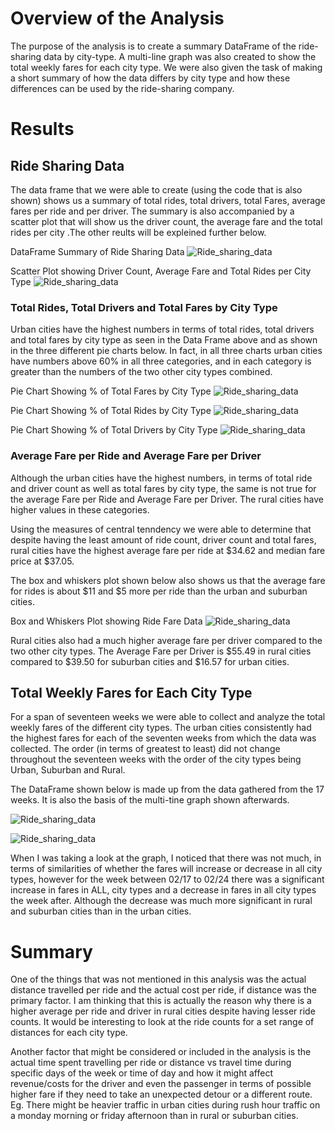 
# Overview of the Analysis
The purpose of the analysis is to create a summary DataFrame of the ride-sharing data by city-type. A multi-line graph was also created to show the total weekly fares for each city type. We were also given the task of making a short summary of how the data differs by city type and how these differences can be used by the ride-sharing company.

# Results
## Ride Sharing Data
The data frame that we were able to create (using the code that is also shown) shows us a summary of total rides, total drivers, total Fares, average fares per ride and per driver. The summary is also accompanied by a scatter plot that will show us the driver count, the average fare and the total rides per city .The other reults will be expleined further below.  

DataFrame Summary of Ride Sharing Data
![Ride_sharing_data](Analysis/pyBer_summary.png)

Scatter Plot showing Driver Count, Average Fare and Total Rides per City Type
![Ride_sharing_data](Analysis/Fig1.png)

### Total Rides, Total Drivers and Total Fares by City Type
Urban cities have the highest numbers in terms of total rides, total drivers and total fares by city type as seen in the Data Frame above and as shown in the three different pie charts below. In fact, in all three charts urban cities have numbers above 60% in all three categories, and in each category is greater than the numbers of the two other city types combined. 

Pie Chart Showing % of Total Fares by City Type 
![Ride_sharing_data](Analysis/Fig5.png)

Pie Chart Showing % of Total Rides by City Type
![Ride_sharing_data](Analysis/Fig6.png)

Pie Chart Showing % of Total Drivers by City Type
![Ride_sharing_data](Analysis/Fig7.png)

### Average Fare per Ride and Average Fare per Driver
Although the urban cities have the highest numbers, in terms of total ride and driver count as well as total fares by city type, the same is not true for the average Fare per Ride and Average Fare per Driver. The rural cities have higher values in these categories.

Using the measures of central tenndency we were able to determine that despite having the least amount of ride count, driver count and total fares, rural cities have the highest average fare per ride at $34.62 and median fare price at $37.05. 

The box and whiskers plot shown below also shows us that the average fare for rides is  about $11 and $5 more per ride than the urban and suburban cities.

Box and Whiskers Plot showing Ride Fare Data
![Ride_sharing_data](Analysis/Fig3.png)

Rural cities also had a much higher average fare per driver compared to the two other city types. The Average Fare per Driver is $55.49 in rural cities compared to $39.50 for suburban cities and $16.57 for urban cities. 

## Total Weekly Fares for Each City Type 
For a span of seventeen weeks we were able to collect and analyze the total weekly fares of the different city types. The urban cities consistently had the highest fares for each of the seventen weeks from which the data was collected. The order (in terms of greatest to least) did not change throughout the seventeen weeks with the order of the city types being Urban, Suburban and Rural.

The DataFrame shown below is made up from the data gathered from the 17 weeks. It is also the basis of the multi-tine graph shown afterwards.

![Ride_sharing_data](Analysis/17_Week_Summary.png)

![Ride_sharing_data](Analysis/Pyber_fare_summary.png)

When I was taking a look at the graph, I noticed that there was not much, in terms of similarities of whether the fares will increase or decrease in all city types, however for the week between 02/17 to 02/24 there was a significant increase in fares in ALL, city types and a decrease in fares in all city types the week after. Although the decrease was much more significant in rural and suburban cities than in the urban cities.

# Summary
One of the things that was not mentioned in this analysis was the actual distance travelled per ride and the actual cost per ride, if distance was the primary factor. I am thinking that this is actually the reason why there is a higher average per ride and driver in rural cities despite having lesser ride counts. It would be interesting to look at the ride counts for a set range of distances for each city type. 

Another factor that might be considered or included in the analysis is the actual time spent travelling per ride or distance vs travel time during specific days of the week or time of day and how it might affect revenue/costs for the driver and even the passenger in terms of possible higher fare if they need to take an unexpected detour or a different route. Eg. There might be heavier traffic in urban cities during rush hour traffic on a monday morning or friday afternoon than in rural or suburban cities.


